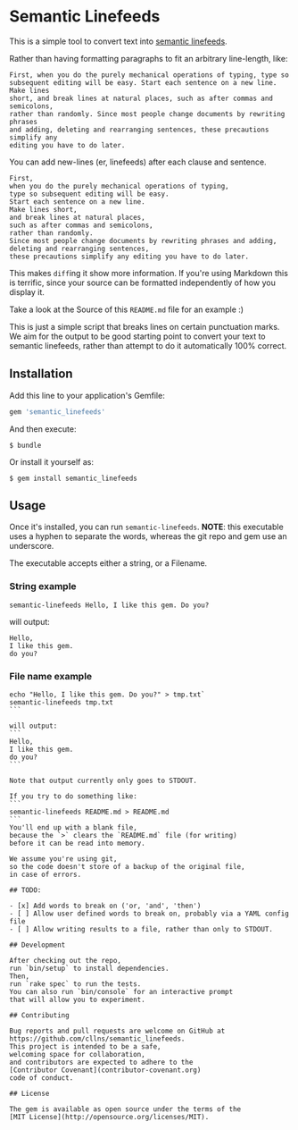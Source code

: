 # Semantic Linefeeds

This is a simple tool to convert text into
[semantic linefeeds](http://rhodesmill.org/brandon/2012/one-sentence-per-line/).

Rather than having formatting paragraphs to fit an arbitrary line-length,
like:
```
First, when you do the purely mechanical operations of typing, type so
subsequent editing will be easy. Start each sentence on a new line. Make lines
short, and break lines at natural places, such as after commas and semicolons,
rather than randomly. Since most people change documents by rewriting phrases
and adding, deleting and rearranging sentences, these precautions simplify any
editing you have to do later.
```

You can add new-lines (er, linefeeds) after each clause and sentence.
```
First,
when you do the purely mechanical operations of typing,
type so subsequent editing will be easy.
Start each sentence on a new line.
Make lines short,
and break lines at natural places,
such as after commas and semicolons,
rather than randomly.
Since most people change documents by rewriting phrases and adding,
deleting and rearranging sentences,
these precautions simplify any editing you have to do later.
```

This makes `diff`ing it show more information.
If you're using Markdown this is terrific,
since your source can be formatted independently
of how you display it.

Take a look at the Source of this `README.md` file
for an example :)

This is just a simple script that breaks lines on certain punctuation marks.
We aim for the output to be good starting point
to convert your text to semantic linefeeds,
rather than attempt to do it automatically 100% correct.

## Installation

Add this line to your application's Gemfile:

```ruby
gem 'semantic_linefeeds'
```

And then execute:

    $ bundle

Or install it yourself as:

    $ gem install semantic_linefeeds

## Usage


Once it's installed,
you can run `semantic-linefeeds`.
**NOTE**: this executable uses a hyphen to separate the words,
whereas the git repo and gem use an underscore.

The executable accepts either a string,
or a Filename.

### String example
`semantic-linefeeds Hello, I like this gem. Do you?`

will output:

```
Hello,
I like this gem.
do you?
```

### File name example
````
echo "Hello, I like this gem. Do you?" > tmp.txt`
semantic-linefeeds tmp.txt
```

will output:
```
Hello,
I like this gem.
do you?
```

Note that output currently only goes to STDOUT.

If you try to do something like:
```
semantic-linefeeds README.md > README.md
```
You'll end up with a blank file,
because the `>` clears the `README.md` file (for writing)
before it can be read into memory.

We assume you're using git,
so the code doesn't store of a backup of the original file,
in case of errors.

## TODO:

- [x] Add words to break on ('or, 'and', 'then')
- [ ] Allow user defined words to break on, probably via a YAML config file
- [ ] Allow writing results to a file, rather than only to STDOUT.

## Development

After checking out the repo,
run `bin/setup` to install dependencies.
Then,
run `rake spec` to run the tests.
You can also run `bin/console` for an interactive prompt
that will allow you to experiment.

## Contributing

Bug reports and pull requests are welcome on GitHub at
https://github.com/cllns/semantic_linefeeds.
This project is intended to be a safe,
welcoming space for collaboration,
and contributors are expected to adhere to the
[Contributor Covenant](contributor-covenant.org)
code of conduct.

## License

The gem is available as open source under the terms of the
[MIT License](http://opensource.org/licenses/MIT).
